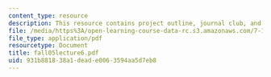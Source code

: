 ```yaml
---
content_type: resource
description: This resource contains project outline, journal club, and student presentations.
file: /media/https%3A/open-learning-course-data-rc.s3.amazonaws.com/7-18-topics-in-experimental-biology-fall-2005/931b881838a1deade0063594aa5d7eb8_fall05lecture6.pdf
file_type: application/pdf
resourcetype: Document
title: fall05lecture6.pdf
uid: 931b8818-38a1-dead-e006-3594aa5d7eb8
---
```

